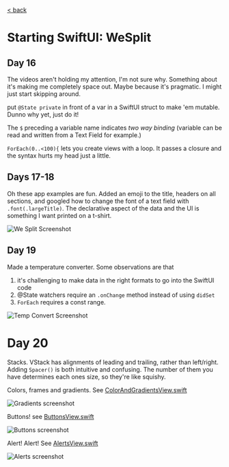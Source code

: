 [< back](../README.md)
# Starting SwiftUI: WeSplit

## Day 16

The videos aren't holding my attention, I'm not sure why. Something about it's making me completely space out. Maybe because it's pragmatic. I might just start skipping around.

put `@State private` in front of a var in a SwiftUI struct to make 'em mutable. Dunno why yet, just do it!

The `$` preceding a variable name indicates *two way binding* (variable can be read and written from a Text Field for example.)

`ForEach(0..<100){` lets you create views with a loop. It passes a closure and the syntax hurts my head just a little.

## Days 17-18

Oh these app examples are fun. Added an emoji to the title, headers on all sections, and googled how to change the font of a text field with `.font(.largeTitle)`. The declarative aspect of the data and the UI is something I want printed on a t-shirt.

![We Split Screenshot](wesplit.jpg)

## Day 19

Made a temperature converter. Some observations are that
1. it's challenging to make data in the right formats to go into the SwiftUI code
2. @State watchers require an `.onChange` method instead of using `didSet`
3. `ForEach` requires a const range.

![Temp Convert Screenshot](tempConvert.jpg)

# Day 20

Stacks. VStack has alignments of leading and trailing, rather than left/right. Adding `Spacer()` is both intuitive and confusing. The number of them you have determines each ones size, so they're like squishy.

Colors, frames and gradients. See [ColorAndGradientsView.swift](GuessTheFlag/GuessTheFlag/ColorAndGradientsView.swift)

![Gradients screenshot](gradients.jpg)

Buttons! see [ButtonsView.swift](GuessTheFlag/GuessTheFlag/ButtonsView.swift)

![Buttons screenshot](buttons.jpg)

Alert! Alert! See [AlertsView.swift](GuessTheFlag/GuessTheFlag/AlertsView.swift)

![Alerts screenshot](alerts.jpg)